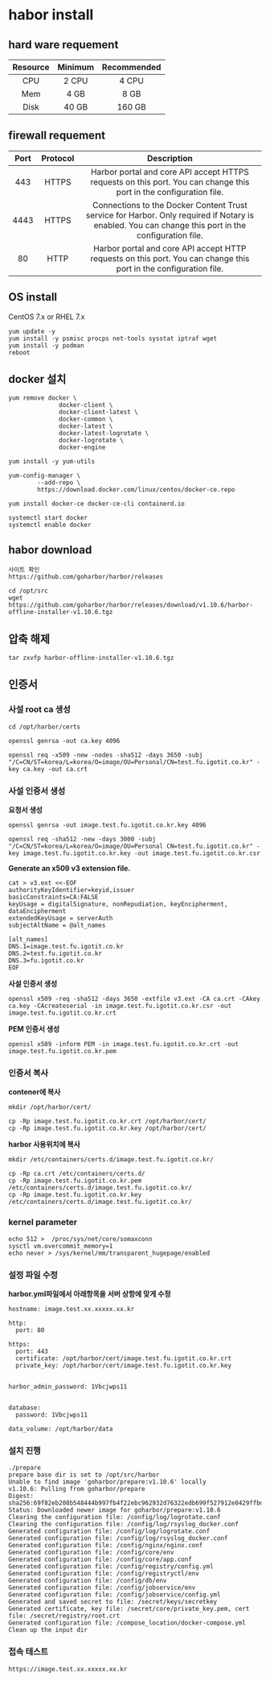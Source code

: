 # habor install 

## hard ware requement 
|Resource |	Minimum |	Recommended|
|:---:|:---:|:---:|
|CPU |	2 CPU |	4 CPU|
|Mem |	4 GB |	8 GB|
|Disk |	40 GB |	160 GB|

## firewall requement

|Port |	Protocol |	Description|
|:---:|:---:|:---:|
|443 |	HTTPS |	Harbor portal and core API accept HTTPS requests on this port. You can change this port in the configuration file.|
|4443 |	HTTPS |	Connections to the Docker Content Trust service for Harbor. Only required if Notary is enabled. You can change this port in the configuration file.|
|80 |	HTTP |	Harbor portal and core API accept HTTP requests on this port. You can change this port in the configuration file.|

## OS install 

CentOS 7.x or RHEL 7.x 
   
    yum update -y
    yum install -y psmisc procps net-tools sysstat iptraf wget
    yum install -y podman
	reboot

## docker 설치 

	yum remove docker \
                  docker-client \
                  docker-client-latest \
                  docker-common \
                  docker-latest \
                  docker-latest-logrotate \
                  docker-logrotate \
                  docker-engine

	yum install -y yum-utils

	yum-config-manager \
    		--add-repo \
    		https://download.docker.com/linux/centos/docker-ce.repo

	yum install docker-ce docker-ce-cli containerd.io

    systemctl start docker
	systemctl enable docker

## habor download
	 
	사이트 확인
	https://github.com/goharbor/harbor/releases 

	cd /opt/src
	wget https://github.com/goharbor/harbor/releases/download/v1.10.6/harbor-offline-installer-v1.10.6.tgz

## 압축 해제

	tar zxvfp harbor-offline-installer-v1.10.6.tgz


## 인증서

### 사설 root ca 생성 
	cd /opt/harbor/certs 
	
	openssl genrsa -out ca.key 4096

	openssl req -x509 -new -nodes -sha512 -days 3650 -subj "/C=CN/ST=korea/L=korea/O=image/OU=Personal/CN=test.fu.igotit.co.kr" -key ca.key -out ca.crt

### 사설 인증서 생성 
	
**요청서 생성**

	openssl genrsa -out image.test.fu.igotit.co.kr.key 4096

	openssl req -sha512 -new -days 3000 -subj "/C=CN/ST=korea/L=korea/O=image/OU=Personal CN=test.fu.igotit.co.kr" -key image.test.fu.igotit.co.kr.key -out image.test.fu.igotit.co.kr.csr

**Generate an x509 v3 extension file.**

	cat > v3.ext <<-EOF
	authorityKeyIdentifier=keyid,issuer
	basicConstraints=CA:FALSE
	keyUsage = digitalSignature, nonRepudiation, keyEncipherment, dataEncipherment
	extendedKeyUsage = serverAuth
	subjectAltName = @alt_names
	
	[alt_names]
	DNS.1=image.test.fu.igotit.co.kr
	DNS.2=test.fu.igotit.co.kr
	DNS.3=fu.igotit.co.kr
	EOF

	
**사설 인증서 생성**

	openssl x509 -req -sha512 -days 3650 -extfile v3.ext -CA ca.crt -CAkey ca.key -CAcreateserial -in image.test.fu.igotit.co.kr.csr -out image.test.fu.igotit.co.kr.crt

**PEM 인증서 생성**

	openssl x509 -inform PEM -in image.test.fu.igotit.co.kr.crt -out image.test.fu.igotit.co.kr.pem

### 인증서 복사
	
**contener에 복사**

	mkdir /opt/harbor/cert/

	cp -Rp image.test.fu.igotit.co.kr.crt /opt/harbor/cert/
	cp -Rp image.test.fu.igotit.co.kr.key /opt/harbor/cert/


**harbor 사용위치에 복사**

	mkdir /etc/containers/certs.d/image.test.fu.igotit.co.kr/

	cp -Rp ca.crt /etc/containers/certs.d/
	cp -Rp image.test.fu.igotit.co.kr.pem /etc/containers/certs.d/image.test.fu.igotit.co.kr/
	cp -Rp image.test.fu.igotit.co.kr.key /etc/containers/certs.d/image.test.fu.igotit.co.kr/


### kernel parameter

	echo 512 >  /proc/sys/net/core/somaxconn
	sysctl vm.overcommit_memory=1
	echo never > /sys/kernel/mm/transparent_hugepage/enabled


### 설정 파일 수정 

**harbor.yml파일에서 아래항목을 서버 상항에 맞게 수정** 


	hostname: image.test.xx.xxxxx.xx.kr

	http:
	  port: 80
	
	https:
	  port: 443
	  certificate: /opt/harbor/cert/image.test.fu.igotit.co.kr.crt
	  private_key: /opt/harbor/cert/image.test.fu.igotit.co.kr.key
	
	
	harbor_admin_password: 1Vbcjwps11
	

	database:
	  password: 1Vbcjwps11
	
	data_volume: /opt/harbor/data


### 설치 진행 

	./prepare
	prepare base dir is set to /opt/src/harbor
	Unable to find image 'goharbor/prepare:v1.10.6' locally
	v1.10.6: Pulling from goharbor/prepare
	Digest: sha256:69f82eb208b548444b997fb4f22ebc962932d76322edb699f527912e0429ffbd
	Status: Downloaded newer image for goharbor/prepare:v1.10.6
	Clearing the configuration file: /config/log/logrotate.conf
	Clearing the configuration file: /config/log/rsyslog_docker.conf
	Generated configuration file: /config/log/logrotate.conf
	Generated configuration file: /config/log/rsyslog_docker.conf
	Generated configuration file: /config/nginx/nginx.conf
	Generated configuration file: /config/core/env
	Generated configuration file: /config/core/app.conf
	Generated configuration file: /config/registry/config.yml
	Generated configuration file: /config/registryctl/env
	Generated configuration file: /config/db/env
	Generated configuration file: /config/jobservice/env
	Generated configuration file: /config/jobservice/config.yml
	Generated and saved secret to file: /secret/keys/secretkey
	Generated certificate, key file: /secret/core/private_key.pem, cert file: /secret/registry/root.crt
	Generated configuration file: /compose_location/docker-compose.yml
	Clean up the input dir


### 접속 테스트 

	https://image.test.xx.xxxxx.xx.kr
